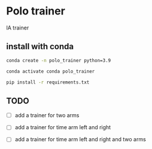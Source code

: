 # Polo trainer

IA trainer

## install with conda

```bash
conda create -n polo_trainer python=3.9
```

```bash
conda activate conda polo_trainer
```


```bash
pip install -r requirements.txt
```

## TODO

- [ ] add a trainer for two arms

- [ ] add a trainer for time arm left and right

- [ ] add a trainer for time arm left and right and two arms

